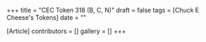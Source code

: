 +++
title = "CEC Token 318 (B, C, N)"
draft = false
tags = [Chuck E Cheese's Tokens]
date = ""

[Article]
contributors = []
gallery = []
+++